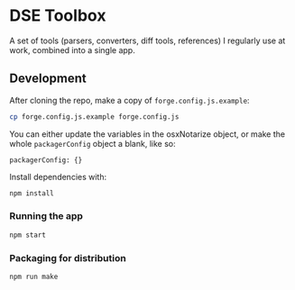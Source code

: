 # DSE Toolbox

A set of tools (parsers, converters, diff tools, references) I regularly use at work, combined into a single app.

## Development

After cloning the repo, make a copy of `forge.config.js.example`:

```sh
cp forge.config.js.example forge.config.js
```

You can either update the variables in the osxNotarize object, or make the whole `packagerConfig` object a blank, like so:

```
packagerConfig: {}
```

Install dependencies with:

```sh
npm install
```

### Running the app

```sh
npm start
```

### Packaging for distribution

```sh
npm run make
```